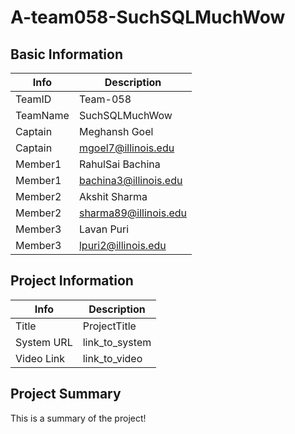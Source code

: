 # A-team058-SuchSQLMuchWow

## Basic Information

|   Info      |        Description     |
| ----------- | ---------------------- |
| TeamID      |        Team-058        |
| TeamName    |     SuchSQLMuchWow     |
| Captain     |      Meghansh Goel     |
| Captain     |  mgoel7@illinois.edu   |
| Member1     |    RahulSai Bachina    |
| Member1     |  bachina3@illinois.edu |
| Member2     |       Akshit Sharma    |
| Member2     |  sharma89@illinois.edu |
| Member3     |        Lavan Puri      |
| Member3     |    lpuri2@illinois.edu |

## Project Information

|   Info      |        Description     |
| ----------- | ---------------------- |
|  Title      |       ProjectTitle     |
| System URL  |      link_to_system    |
| Video Link  |      link_to_video     |

## Project Summary

This is a summary of the project!